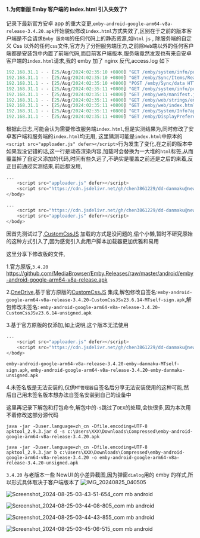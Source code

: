#### 1.为何新版 Emby 客户端的 index.html 引入失效了?

记录下最新官方安卓 app 的重大变更,`emby-android-google-arm64-v8a-release-3.4.20.apk`开始貌似修改`index.html`方式失效了,区别在于之前的版本客户端是不会请求`Emby 服务端`的任何代码上的静态资源,如`html` `js` , 除服务端的自定义 Css 以外的任何`css`文件,官方为了分担服务端压力,之前除`Web`端以外的任何客户端都是安装包中内置了前端代码,而目前客户端版本,服务端竟然发现也有来自安卓客户端的`index.html`请求,我的 emby 加了 nginx 反代,access.log 如下

```js
192.168.31.1 - - [25/Aug/2024:02:35:10 +0800] "GET /emby/system/info/public?format=json HTTP/2.0" 200 127 "-" "okhttp/4.11.0" "-"
192.168.31.1 - - [25/Aug/2024:02:35:10 +0800] "GET /emby/Sync/Items/Ready?TargetId=71c169d19a95c29b HTTP/2.0" 200 2 "-" "okhttp/4.11.0" "-"
192.168.31.1 - - [25/Aug/2024:02:35:10 +0800] "POST /emby/Sync/data HTTP/2.0" 200 22 "-" "okhttp/4.11.0" "-"
192.168.31.1 - - [25/Aug/2024:02:35:11 +0800] "GET /emby/system/info/public HTTP/2.0" 200 127 "-" "Mozilla/5.0 (Linux; Android 14; 2311DRK48C Build/UP1A.230905.011; wv) AppleWebKit/537.36 (KHTML, like Gecko) Version/4.0 Chrome/127.0.6533.103 Mobile Safari/537.36" "-"
192.168.31.1 - - [25/Aug/2024:02:35:11 +0800] "GET /emby/web/manifest.json HTTP/2.0" 200 341 "-" "Mozilla/5.0 (Linux; Android 14; 2311DRK48C Build/UP1A.230905.011; wv) AppleWebKit/537.36 (KHTML, like Gecko) Version/4.0 Chrome/127.0.6533.103 Mobile Safari/537.36" "-"
192.168.31.1 - - [25/Aug/2024:02:35:11 +0800] "GET /emby/web/strings/en-US.json HTTP/2.0" 200 15989 "-" "Mozilla/5.0 (Linux; Android 14; 2311DRK48C Build/UP1A.230905.011; wv) AppleWebKit/537.36 (KHTML, like Gecko) Version/4.0 Chrome/127.0.6533.103 Mobile Safari/537.36" "-"
192.168.31.1 - - [25/Aug/2024:02:35:11 +0800] "GET /emby/web/index.html HTTP/2.0" 200 3542 "-" "Mozilla/5.0 (Linux; Android 14; 2311DRK48C Build/UP1A.230905.011; wv) AppleWebKit/537.36 (KHTML, like Gecko) Version/4.0 Chrome/127.0.6533.103 Mobile Safari/537.36" "-"
192.168.31.1 - - [25/Aug/2024:02:35:11 +0800] "GET /emby/System/Info?api_key=xxx HTTP/2.0" 200 787 "-" "Mozilla/5.0 (Linux; Android 14; 2311DRK48C Build/UP1A.230905.011; wv) AppleWebKit/537.36 (KHTML, like Gecko) Version/4.0 Chrome/127.0.6533.103 Mobile Safari/537.36" "-"
192.168.31.1 - - [25/Aug/2024:02:35:11 +0800] "GET /emby/DisplayPreferences/usersettings?userId=ac0d220d548f43bbb73cf9b44b2ddf0e&client=emby&X-Emby-Client=Emby+for+Android&X-Emby-Device-Name=2311DRK48C&X-Emby-Device-Id=71c169d19a95c29b&X-Emby-Client-Version=3.4.20&X-Emby-Token=xxx&X-Emby-Language=zh-cn HTTP/2.0" 200 1126 "-" "Mozilla/5.0 (Linux; Android 14; 2311DRK48C Build/UP1A.230905.011; wv) AppleWebKit/537.36 (KHTML, like Gecko) Version/4.0 Chrome/127.0.6533.103 Mobile Safari/537.36" "-"
```

根据此日志,可能会认为需要修改服务端`index.html`,但是实测结果为,同时修改了安卓客户端和服务端的`index.html`均无用,
这里猜测可能是`index.html`中原本的`<script src="apploader.js" defer></script>`行为发生了变化,在之前的版本中如果我没记错的话,这一行是动态渲染内容,加载时会替换为一大堆的`html`标签,从而覆盖掉了自定义添加的代码,时间有些久远了,不确实是覆盖之前还是之后的来着,反正目前通过实测结果,前后都没用,

```js
...
    <script src="apploader.js" defer></script>
    <script src="https://cdn.jsdelivr.net/gh/chen3861229/dd-danmaku@new-ui/ede.js" defer></script>
</body>
```
```js
...
    <script src="https://cdn.jsdelivr.net/gh/chen3861229/dd-danmaku@new-ui/ede.js" defer></script>
    <script src="apploader.js" defer></script>
</body>
```

因首先测试过了,[CustomCssJS](https://github.com/Shurelol/Emby.CustomCssJS) 加载的方式是没问题的,偷个小懒,暂时不研究原始的这种方式引入了,因为感觉引入此用户脚本加载器更加优雅和易用

这里分享下修改版的文件,

1.官方原版,`3.4.20`
https://github.com/MediaBrowser/Emby.Releases/raw/master/android/emby-android-google-arm64-v8a-release.apk

2.[OneDrive](https://1drv.ms/f/s!Av7h6c_xLEsg0ogfmU2UsZUZa59uvQ?e=l9UP7R),基于官方原版的[CustomCssJS](https://github.com/Shurelol/Emby.CustomCssJS) 集成,解包修改自签名:`emby-android-google-arm64-v8a-release-3.4.20-CustomCssJSv23.6.14-MTself-sign.apk`,解包修改未签名: `emby-android-google-arm64-v8a-release-3.4.20-CustomCssJSv23.6.14-unsigned.apk`

3.基于官方原版的仅添加,如上说明,这个版本无法使用
```js
...
    <script src="apploader.js" defer></script>
    <script src="https://cdn.jsdelivr.net/gh/chen3861229/dd-danmaku@new-ui/ede.js" defer></script>
</body>
```
`emby-android-google-arm64-v8a-release-3.4.20-emby-danmaku-MTself-sign.apk`, `emby-android-google-arm64-v8a-release-3.4.20-emby-danmaku-unsigned.apk`

4.未签名版是无法安装的,仅供`MT管理器`自签名后分享无法安装使用的这种可能,然后自己用未签名版本想办法自签名安装到自己的设备中

这里再记录下解包和打包命令,解包中的`-s`跳过了`DEX`的处理,会快很多,因为本次用不着修改这部分源代码
```
java -jar -Duser.language=zh_cn -Dfile.encoding=UTF-8 apktool_2.9.3.jar d -s c:\Users\XXX\Downloads\Compressed\emby-android-google-arm64-v8a-release-3.4.20.apk
```
```
java -jar -Duser.language=zh_cn -Dfile.encoding=UTF-8 apktool_2.9.3.jar b c:\Users\XXX\Downloads\Compressed\emby-android-google-arm64-v8a-release-3.4.20 -o emby-android-google-arm64-v8a-release-3.4.20-unsigned.apk
```

`3.4.20` 与老版本一些 NewUI 的小差异截图,因为弹窗`dialog`用的 emby 的样式,所以形式具体取决于客户端版本了
![IMG_20240825_040505](https://github.com/user-attachments/assets/132be6b9-e9bc-42f7-bb4a-738d9c44dd27)

![Screenshot_2024-08-25-03-43-51-654_com mb android](https://github.com/user-attachments/assets/f38003b7-0bca-4b7a-adc6-a71d45f84afb)

![Screenshot_2024-08-25-03-44-08-805_com mb android](https://github.com/user-attachments/assets/bd299bb2-6dc8-430d-b30f-f89f66cd5c86)

![Screenshot_2024-08-25-03-44-43-855_com mb android](https://github.com/user-attachments/assets/a578aedf-9f34-47da-9811-ad5cb8c03761)

![Screenshot_2024-08-25-03-45-06-515_com mb android](https://github.com/user-attachments/assets/12d158fb-f283-4f44-affe-efabeff7c5fb)